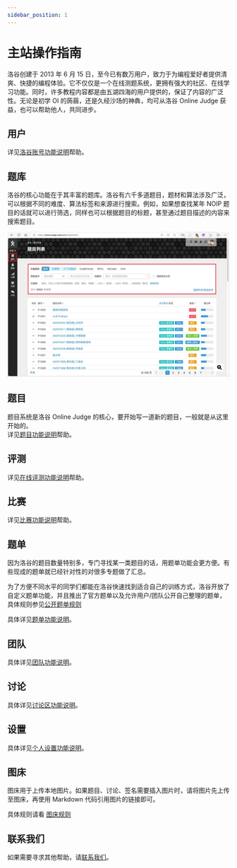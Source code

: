 ```yaml
---
sidebar_position: 1
---
```


# 主站操作指南

<!-- :::caution 重要提示

本页面以及该系列帮助内容因为长时间未更新，可能不符合当前最新情况。洛谷正在编写全新的帮助与使用指南，以下内容仅供参考，不代表准确情况。

::: -->

洛谷创建于 2013 年 6 月 15 日，至今已有数万用户，致力于为编程爱好者提供清爽、快捷的编程体验。它不仅仅是一个在线测题系统，更拥有强大的社区、在线学习功能。同时，许多教程内容都是由五湖四海的用户提供的，保证了内容的广泛性。无论是初学 OI 的蒟蒻，还是久经沙场的神犇，均可从洛谷 Online Judge 获益，也可以帮助他人，共同进步。

## 用户

详见[洛谷账号功能说明](./account/index.md)帮助。

## 题库

洛谷的核心功能在于其丰富的题库。洛谷有六千多道题目，题材和算法涉及广泛，可以根据不同的难度、算法标签和来源进行搜索。例如，如果想查找某年 NOIP 题目的话就可以进行筛选，同样也可以根据题目的标题，甚至通过题目描述的内容来搜索题目。

![题目列表](_image/problemslist.jpeg)

## 题目

题目系统是洛谷 Online Judge 的核心，要开始写一道新的题目，一般就是从这里开始的。  
详见[题目功能说明](./problem/)帮助。

## 评测

详见[在线评测功能说明](./problem/judging.md)帮助。

## 比赛

详见[比赛功能说明](./contest.md)帮助。

## 题单

因为洛谷的题目数量特别多，专门寻找某一类题目的话，用题单功能会更方便。有些现成的题单就已经针对性的对很多专题做了汇总。

为了方便不同水平的同学们都能在洛谷快速找到适合自己的训练方式，洛谷开放了自定义题单功能，并且推出了官方题单以及允许用户/团队公开自己整理的题单，具体规则参见[公开题单规则](https://www.luogu.com.cn/discuss/show?postid=203644)

具体详见[题单功能说明](./training.md)。

## 团队

具体详见[团队功能说明](./team)。

## 讨论

具体详见[讨论区功能说明](./discuss.md)。

## 设置

具体详见[个人设置功能说明](./account/setting.md)。

## 图床

图床用于上传本地图片。如果题目、讨论、签名需要插入图片时，请将图片先上传至图床，再使用 Markdown 代码引用图片的链接即可。

具体规则请看 [图床规则](../../rules/community/image-hosting.md)

## 联系我们

如果需要寻求其他帮助，请[联系我们](/contact-us)。
